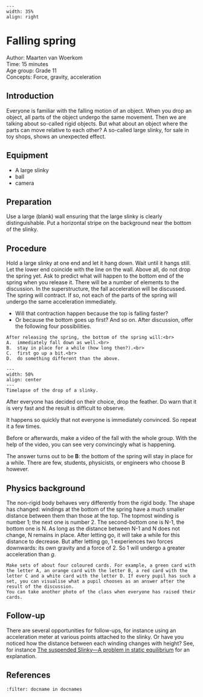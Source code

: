 

<div style="clear: both;">

```{figure} ../../figures/open.png
---
width: 35%
align: right
```

</div>

# Falling spring

Author: Maarten van Woerkom     \
Time:	15 minutes  	\
Age group:	Grade 11\
Concepts:	Force, gravity, acceleration

## Introduction
Everyone is familiar with the falling motion of an object. When you drop an object, all parts of the object undergo the same movement. Then we are talking about so-called rigid objects. But what about an object where the parts can move relative to each other? A so-called large slinky, for sale in toy shops, shows an unexpected effect.

## Equipment
* A large slinky 
* ball
* camera

## Preparation
Use a large (blank) wall ensuring that the large slinky is clearly distinguishable. Put a horizontal stripe on the background near the bottom of the slinky.

## Procedure
Hold a large slinky at one end and let it hang down. Wait until it hangs still. Let the lower end coincide with the line on the wall.
Above all, do not drop the spring yet. Ask to predict what will happen to the bottom end of the spring when you release it. There will be a number of elements to the discussion. In the superstructure, the fall acceleration will be discussed. The spring will contract. If so, not each of the parts of the spring will undergo the same acceleration immediately. 
- Will that contraction happen because the top is falling faster? 
- Or because the bottom goes up first? And so on.
After discussion, offer the following four possibilities.

```{admonition} Question
After releasing the spring, the bottom of the spring will:<br>
A.	immediately fall down as well.<br>
B.	stay in place for a while (how long then?).<br>
C.	first go up a bit.<br>
D.	do something different than the above.
```

```{figure} demo96_figure4.jpg
---
width: 50%
align: center
---
Timelapse of the drop of a slinky.
```

After everyone has decided on their choice, drop the feather. Do warn that it is very fast and the result is difficult to observe.

It happens so quickly that not everyone is immediately convinced. So repeat it a few times.

Before or afterwards, make a video of the fall with the whole group. With the help of the video, you can see very convincingly what is happening.

The answer turns out to be **B**: the bottom of the spring will stay in place for a while. There are few, students, physicists, or engineers who choose B however.

## Physics background
The non-rigid body behaves very differently from the rigid body. The shape has changed: windings at the bottom of the spring have a much smaller distance between them than those at the top. The topmost winding is number 1; the next one is number 2. The second-bottom one is N-1, the bottom one is N.
As long as the distance between N-1 and N does not change, N remains in place. 
After letting go, it will take a while for this distance to decrease.
But after letting go, 1 experiences two forces downwards: its own gravity and a force of 2. So 1 will undergo a greater acceleration than $g$.

```{tip}
Make sets of about four coloured cards. For example, a green card with the letter A, an orange card with the letter B, a red card with the letter C and a white card with the letter D. If every pupil has such a set, you can visualise what a pupil chooses as an answer after the result of the discussion.
You can take another photo of the class when everyone has raised their cards.
``` 

## Follow-up
There are several opportunities for follow-ups, for instance using an acceleration meter at various points attached to the slinky. Or have you noticed how the distance between each winding changes with height? See, for instance [The suspended Slinky—A problem in static equilibrium](https://doi.org/10.1119/1.2343983) for an explanation.

## References
```{bibliography}
:filter: docname in docnames
```